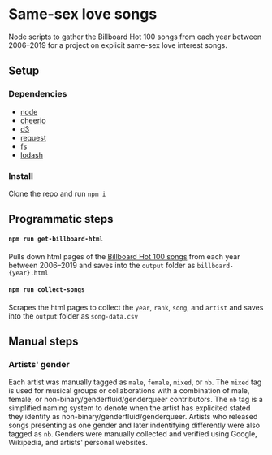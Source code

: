 # Same-sex love songs 

Node scripts to gather the Billboard Hot 100 songs from each year between 2006–2019 for a project on explicit same-sex love interest songs.

## Setup

### Dependencies

- [node](https://nodejs.org/en/)
- [cheerio](https://cheerio.js.org/)
- [d3](https://d3js.org/)
- [request](https://www.npmjs.com/package/request)
- [fs](https://nodejs.org/api/fs.html)
- [lodash](https://lodash.com/)

### Install

Clone the repo and run `npm i`

## Programmatic steps

#### `npm run get-billboard-html`

Pulls down html pages of the [Billboard Hot 100 songs](https://www.billboard.com/charts/year-end/2019/hot-100-songs) from each year between 2006–2019 and saves into the `output` folder as `billboard-{year}.html`

#### `npm run collect-songs`

Scrapes the html pages to collect the `year`, `rank`, `song`, and `artist` and saves into the `output` folder as `song-data.csv`

## Manual steps

### Artists' gender

Each artist was manually tagged as `male`, `female`, `mixed`, or `nb`. The `mixed` tag is used for musical groups or collaborations with a combination of male, female, or non-binary/genderfluid/genderqueer contributors. The `nb` tag is a simplified naming system to denote when the artist has explicited stated they identify as non-binary/genderfluid/genderqueer. Artists who released songs presenting as one gender and later indentifying differently were also tagged as `nb`. Genders were manually collected and verified using Google, Wikipedia, and artists' personal websites.